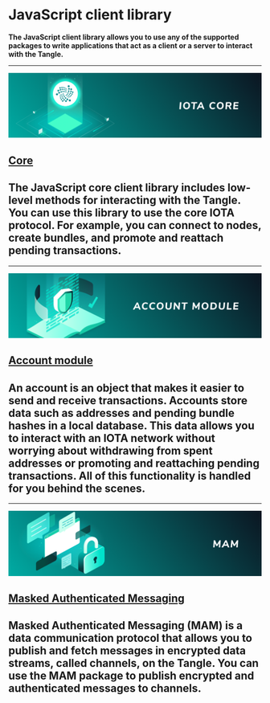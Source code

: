 # JavaScript client library

**The JavaScript client library allows you to use any of the supported packages to write applications that act as a client or a server to interact with the Tangle.**

-------------------------
![Core](../images/core.png)
## [Core](../core/introduction/overview.md)
The JavaScript core client library includes low-level methods for interacting with the Tangle. You can use this library to use the core IOTA protocol. For example, you can connect to nodes, create bundles, and promote and reattach pending transactions.
-------------------------

-------------------------
![Account module](../images/account-module.png)
## [Account module](../account-module/introduction/overview.md)
An account is an object that makes it easier to send and receive transactions. Accounts store data such as addresses and pending bundle hashes in a local database. This data allows you to interact with an IOTA network without worrying about withdrawing from spent addresses or promoting and reattaching pending transactions. All of this functionality is handled for you behind the scenes.
-------------------------

-------------------------
![Masked Authenticated Messaging](../images/mam.png)
## [Masked Authenticated Messaging](../mam/introduction/overview.md)
Masked Authenticated Messaging (MAM) is a data communication protocol that allows you to publish and fetch messages in encrypted data streams, called channels, on the Tangle. You can use the MAM package to publish encrypted and authenticated messages to channels.
-------------------------